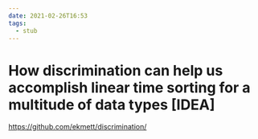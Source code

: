 ```yaml
---
date: 2021-02-26T16:53
tags: 
  - stub
---
```


# How discrimination can help us accomplish linear time sorting for a multitude of data types [IDEA]

https://github.com/ekmett/discrimination/
